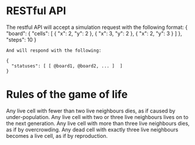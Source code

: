 # RESTful API

The restful API will accept a simulation request with the following format:
    {
        "board": {
            "cells": [ { "x": 2, "y": 2 }, { "x": 3, "y": 2 }, { "x": 2, "y": 3 } ]
        },
        "steps": 10
    }

    And will respond with the following:

    {
      "statuses": [ [ @board1, @board2, ... ]  ]
    }

# Rules of the game of life

Any live cell with fewer than two live neighbours dies, as if caused by under-population.
Any live cell with two or three live neighbours lives on to the next generation.
Any live cell with more than three live neighbours dies, as if by overcrowding.
Any dead cell with exactly three live neighbours becomes a live cell, as if by reproduction.
